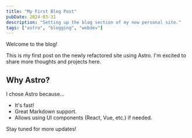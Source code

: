 ```yaml
---
title: "My First Blog Post"
pubDate: 2024-03-31
description: "Setting up the blog section of my new personal site."
tags: ["astro", "blogging", "webdev"]
---
```


Welcome to the blog!

This is my first post on the newly refactored site using Astro. I'm excited to share more thoughts and projects here.

## Why Astro?

I chose Astro because...

*   It's fast!
*   Great Markdown support.
*   Allows using UI components (React, Vue, etc.) if needed.

Stay tuned for more updates! 